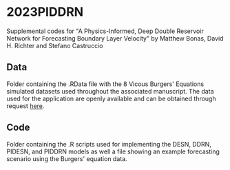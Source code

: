 # 2023PIDDRN
Supplemental codes for "A Physics-Informed, Deep Double Reservoir Network for Forecasting Boundary Layer Velocity" by Matthew Bonas, David H. Richter and Stefano Castruccio

## Data
Folder containing the .RData file with the 8 Vicous Burgers' Equations simulated datasets used throughout the associated manuscript. The data used for the application are openly available and can be obtained through request [here](https://eprints.soton.ac.uk/416120/).

## Code
Folder containing the .R scripts used for implementing the DESN, DDRN, PIDESN, and PIDDRN models as well a file showing an example forecasting scenario using the Burgers' equation data. 
